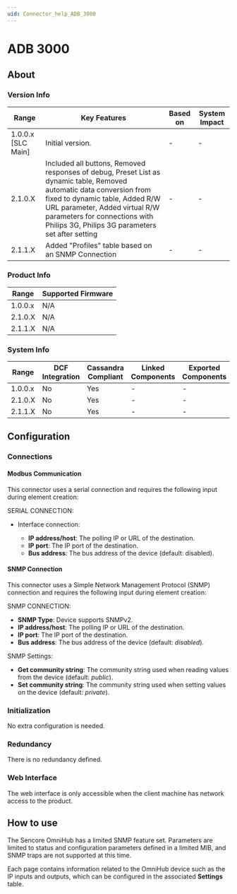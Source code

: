```yaml
---
uid: Connector_help_ADB_3000
---
```


# ADB 3000

## About

### Version Info

| Range | Key Features | Based on | System Impact |
|--|--|--|--|
| 1.0.0.x [SLC Main] | Initial version. | - | - |
| 2.1.0.X | Included all buttons, Removed responses of debug, Preset List as dynamic table, Removed automatic data conversion from fixed to dynamic table, Added R/W URL parameter, Added virtual R/W parameters for connections with Philips 3G, Philips 3G parameters set after setting | - | - |
| 2.1.1.X | Added "Profiles" table based on an SNMP Connection | - | - |

### Product Info

| Range     | Supported Firmware     |
|-----------|------------------------|
| 1.0.0.x   | N/A                    |
| 2.1.0.X   | N/A                    |
| 2.1.1.X   | N/A                    |

### System Info

| Range     | DCF Integration     | Cassandra Compliant     | Linked Components    | Exported Components    |
|-----------|---------------------|-------------------------|----------------------|------------------------|
| 1.0.0.x   | No                  | Yes                     | -                    | -                      |
| 2.1.0.X   | No                  | Yes                     | -                    | -                      |
| 2.1.1.X   | No                  | Yes                     | -                    | -                      |

## Configuration

### Connections

#### Modbus Communication

This connector uses a serial connection and requires the following input during element creation:

SERIAL CONNECTION:

- Interface connection:

  - **IP address/host**: The polling IP or URL of the destination.
  - **IP port**: The IP port of the destination.
  - **Bus address**: The bus address of the device (default: disabled).

#### SNMP Connection

This connector uses a Simple Network Management Protocol (SNMP) connection and requires the following input during element creation:

SNMP CONNECTION:

- **SNMP Type**: Device supports SNMPv2.
- **IP address/host**: The polling IP or URL of the destination.
- **IP port**: The IP port of the destination.
- **Bus address**: The bus address of the device (default: *disabled*).

SNMP Settings:

- **Get community string**: The community string used when reading values from the device (default: *public*).
- **Set community string**: The community string used when setting values on the device (default: *private*).

### Initialization

No extra configuration is needed.

### Redundancy

There is no redundancy defined.

### Web Interface

The web interface is only accessible when the client machine has network access to the product.

## How to use

The Sencore OmniHub has a limited SNMP feature set. Parameters are limited to status and configuration parameters defined in a limited MIB, and SNMP traps are not supported at this time.

Each page contains information related to the OmniHub device such as the IP inputs and outputs, which can be configured in the associated **Settings** table.

